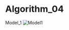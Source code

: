 # Algorithm_04
Model_1
![Model1](https://user-images.githubusercontent.com/95458916/173178876-e12240c5-1277-4177-8b6a-53510afe309b.PNG)
